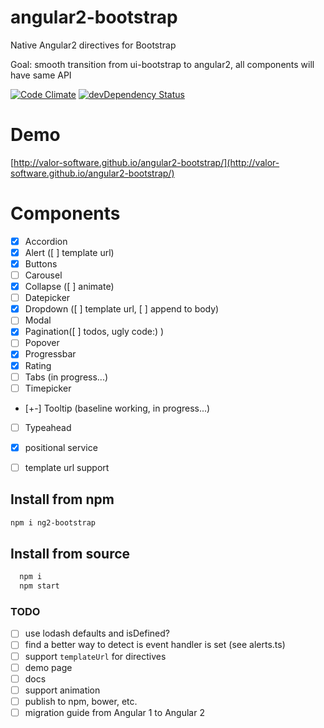 # angular2-bootstrap
Native Angular2 directives for Bootstrap

Goal: smooth transition from ui-bootstrap to angular2,
all components will have same API

[![Code Climate](https://codeclimate.com/github/valor-software/angular2-bootstrap/badges/gpa.svg)](https://codeclimate.com/github/valor-software/angular2-bootstrap)
[![devDependency Status](https://david-dm.org/valor-software/angular2-bootstrap/dev-status.svg)](https://david-dm.org/valor-software/angular2-bootstrap#info=devDependencies)
<!---
[![Test Coverage](https://codeclimate.com/github/valor-software/angular2-bootstrap/badges/coverage.svg)](https://codeclimate.com/github/valor-software/angular2-bootstrap/coverage)
-->

# Demo

[http://valor-software.github.io/angular2-bootstrap/](http://valor-software.github.io/angular2-bootstrap/)

# Components

- [x] Accordion
- [x] Alert ([ ] template url)
- [x] Buttons
- [ ] Carousel
- [x] Collapse ([ ] animate)
- [ ] Datepicker
- [x] Dropdown ([ ] template url, [ ] append to body)
- [ ] Modal
- [x] Pagination([ ] todos, ugly code:) )
- [ ] Popover
- [x] Progressbar
- [x] Rating
- [ ] Tabs  (in progress...)
- [ ] Timepicker
- [+-] Tooltip (baseline working, in progress...)
- [ ] Typeahead

- [x] positional service
- [ ] template url support

## Install from npm

```bash
npm i ng2-bootstrap
```

## Install from source

```bash
  npm i
  npm start
```

### TODO
- [ ] use lodash defaults and isDefined?
- [ ] find a better way to detect is event handler is set (see alerts.ts)
- [ ] support `templateUrl` for directives
- [ ] demo page
- [ ] docs
- [ ] support animation
- [ ] publish to npm, bower, etc.
- [ ] migration guide from Angular 1 to Angular 2
